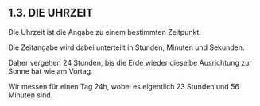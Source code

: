## 1.3. DIE UHRZEIT

Die Uhrzeit ist die Angabe zu einem bestimmten Zeitpunkt.

Die Zeitangabe wird dabei unterteilt in Stunden,
Minuten und Sekunden.

Daher vergehen 24 Stunden, bis die Erde wieder dieselbe Ausrichtung zur Sonne hat wie am Vortag.

Wir messen für einen Tag 24h, wobei es eigentlich
23 Stunden und 56 Minuten sind.
